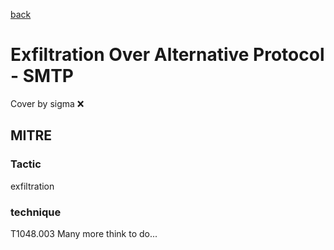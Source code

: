 [back](../index.md)
# Exfiltration Over Alternative Protocol - SMTP
Cover by sigma :x: 
## MITRE
### Tactic
exfiltration
### technique
T1048.003
Many more think to do...